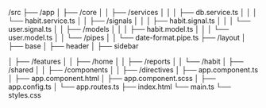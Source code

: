 /src
├── /app
│   ├── /core
│   │   ├── /services
│   │   │   ├── db.service.ts
│   │   │   └── habit.service.ts
│   │   ├── /signals
│   │   │   ├── habit.signal.ts
│   │   │   └── user.signal.ts
│   │   ├── /models
│   │   │   ├── habit.model.ts
│   │   │   └── user.model.ts
│   │   └── /pipes
│   │       └── date-format.pipe.ts
├── /layout
│   ├── base
│   ├── header
│   ├── sidebar

│   ├── /features
│   │   ├── /home
│   │   ├── /reports
│   │   └── /habit
│   ├── /shared
│   │   ├── /components
│   │   ├── /directives
│   ├── app.component.ts
│   ├── app.component.html
│   ├── app.component.scss
│   ├── app.config.ts
│   └── app.routes.ts
├── index.html
└── main.ts
└── styles.css
